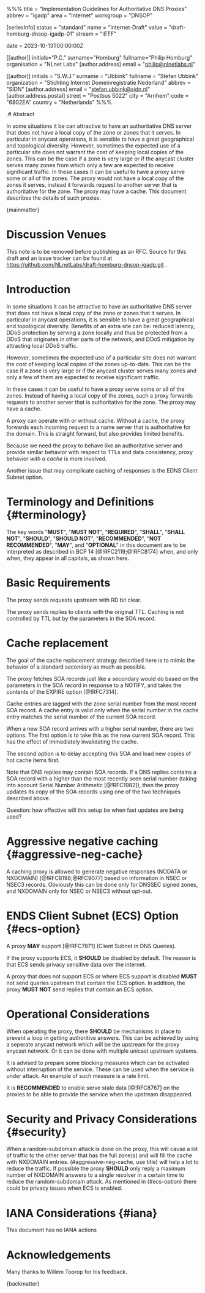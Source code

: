 %%%
title = "Implementation Guidelines for Authoritative DNS Proxies"
abbrev = "igadp"
area = "Internet"
workgroup = "DNSOP"

[seriesInfo]
status = "standard"
name = "Internet-Draft"
value = "draft-homburg-dnsop-igadp-01"
stream = "IETF"

date = 2023-10-13T00:00:00Z

[[author]]
initials="P.C."
surname="Homburg"
fullname="Philip Homburg"
organisation = "NLnet Labs"
  [author.address]
  email = "philip@nlnetlabs.nl"

[[author]]
initials = "S.W.J."
surname = "Ubbink"
fullname = "Stefan Ubbink"
organization = "Stichting Internet Domeinregistratie Nederland"
abbrev = "SIDN"
[author.address]
 email = "stefan.ubbink@sidn.nl"
[author.address.postal]
 street = "Postbus 5022"
 city = "Arnhem"
 code = "6802EA"
 country = "Netherlands"
%%%

.# Abstract

In some situations it be can attractive to have an authoritative DNS server that does not have a local copy of the zone or zones that it serves.
In particular in anycast operations, it is sensible to have a great geographical and topological diversity.
However, sometimes the expected use of a particular site does not warrant the cost of keeping local copies of the zones.
This can be the case if a zone is very large or if the anycast cluster serves
many zones from which only a few are expected to receive significant traffic.
In these cases it can be useful to have a proxy serve some or all of the zones.
The proxy would not have a local copy of the zones it serves, instead it
forwards request to another server that is authoritative for the zone.
The proxy may have a cache.
This document describes the details of such proxies.

{mainmatter}

# Discussion Venues

This note is to be removed before publishing as an RFC.
Source for this draft and an issue tracker can be found at
https://github.com/NLnetLabs/draft-homburg-dnsop-igadp.git .

# Introduction

In some situations it can be attractive to have an authoritative DNS server that does not have a local copy of the zone or zones that it serves.
In particular in anycast operations, it is sensible to have a great geographical and topological diversity.
Benefits of an extra site can be: reduced latency, DDoS protection by
serving a zone locally and thus be protected from a DDoS that originates in
other parts of the network, and DDoS mitigation by attracting local DDoS
traffic.

However, sometimes the expected use of a particular site does not warrant the cost of keeping local copies of the zones up-to-date.
This can be the case if a zone is very large or if the anycast cluster serves
many zones and only a few of them are expected to receive significant traffic.

In these cases it can be useful to have a proxy serve some or all of the zones.
Instead of having a local copy of the zones, such a proxy
forwards requests to another server that is authoritative for the zone.
The proxy may have a cache.

A proxy can operate with or without cache. Without a cache,
the proxy forwards each incoming request to a name server that is authoritative
for the domain. This is straight forward, but also provides limited benefits.

Because we need the proxy to behave like an authoritative server and provide similar behavior with respect to TTLs and data consistency, proxy behavior *with a cache* is more involved.

Another issue that may complicate caching of responses is the EDNS Client Subnet option.

# Terminology and Definitions {#terminology}

The key words "**MUST**", "**MUST NOT**", "**REQUIRED**",
"**SHALL**", "**SHALL NOT**", "**SHOULD**", "**SHOULD NOT**",
"**RECOMMENDED**", "**NOT RECOMMENDED**", "**MAY**", and
"**OPTIONAL**" in this document are to be interpreted as described in
BCP 14 [@!RFC2119;@!RFC8174] when, and only when, they appear in all
capitals, as shown here.

# Basic Requirements

The proxy sends requests upstream with RD bit clear.

The proxy sends replies to clients with the original TTL. Caching is not
controlled by TTL but by the parameters in the SOA record.

# Cache replacement

The goal of the cache replacement strategy described here is to mimic the
behavior of a standard secondary as much as possible.

The proxy fetches SOA records just like a secondary would do based on the parameters in the SOA record in response to a NOTIFY, and takes the contents of the EXPIRE option [@!RFC7314].

Cache entries are tagged with the zone serial number from the most recent SOA
record.
A cache entry is valid only when the serial number in the cache
entry matches the serial number of the current SOA record.

When a new SOA record arrives with a higher serial number, there are two
options.
The first option is to take this as the new current SOA record. This has the
effect of immediately invalidating the cache.

The second option is to delay accepting this SOA and load new copies of
hot cache items first.

Note that DNS replies may contain SOA records.
If a DNS replies contains a SOA record with a higher than the most recently seen serial number (taking into account Serial Number Arithmetic [@!RFC1982]), then the proxy updates its copy of the SOA records using one of the two techniques described above.

Question: how effective will this setup be when fast updates are being used?

# Aggressive negative caching {#aggressive-neg-cache}

A caching proxy is allowed to generate negative responses (NODATA or NXDOMAIN)
[@!RFC8198;@RFC9077] based on information in NSEC or NSEC3 records.
Obviously this can be done only for DNSSEC signed zones, and NXDOMAIN only for NSEC or NSEC3 without opt-out.

# ENDS Client Subnet (ECS) Option {#ecs-option}

A proxy **MAY** support [@!RFC7871] (Client Subnet in DNS Queries).

If the proxy supports ECS, it **SHOULD** be disabled by default. The reason is that
ECS sends privacy sensitive data over the internet.

A proxy that does not support ECS or where ECS support is disabled **MUST** not
send queries upstream that contain the ECS option. In addition, the proxy
**MUST NOT** send replies that contain an ECS option.

# Operational Considerations

When operating the proxy, there **SHOULD** be mechanisms in place to prevent a
loop in getting authoritive answers. This can be achieved by using a seperate
anycast network which will be the upstream for the proxy anycast network. Or
it can be done with multiple unicast upstream systems.

It is advised to prepare some blocking measures which can be activated without
interruption of the service. These can be used when the service is under
attack. An example of such measure is a rate limit.

It is **RECOMMENDED** to enable serve stale data [@!RFC8767] on the proxies to be
able to provide the service when the upstream disappeared.


# Security and Privacy Considerations {#security}

When a random-subdomain attack is done on the proxy, this will cause a lot of
traffic to the other server that has the full zone(s) and will fill the cache
with NXDOMAIN entries. (#aggressive-neg-cache, use title) will help a lot to
reduce the traffic.
If possible the proxy **SHOULD** only reply a maximum number of NXDOMAIN answers to a single resolver in a certain time to reduce the random-subdomain attack.
As mentioned in (#ecs-option) there could be privacy issues when ECS is enabled.

# IANA Considerations {#iana}

This document has no IANA actions


# Acknowledgements

Many thanks to Willem Toorop for his feedback.

{backmatter}

